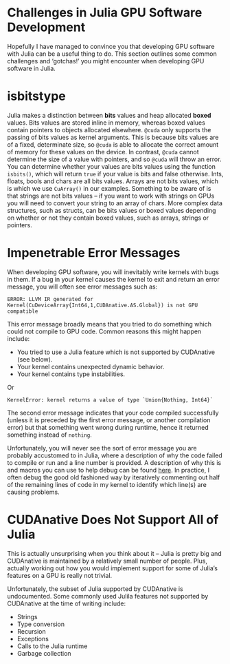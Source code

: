 # Challenges in Julia GPU Software Development

Hopefully I have managed to convince you that developing GPU software with Julia can be a useful thing to do. This section outlines some common challenges and ‘gotchas!’ you might encounter when developing GPU software in Julia.

# isbitstype

Julia makes a distinction between __bits__ values and heap allocated __boxed__ values. Bits values are stored inline in memory, whereas boxed values contain pointers to objects allocated elsewhere. ```@cuda``` only supports the passing of bits values as kernel arguments. This is because bits values are of a fixed, determinate size, so ```@cuda``` is able to allocate the correct amount of memory for these values on the device. In contrast, ```@cuda``` cannot determine the size of a value with pointers, and so ```@cuda``` will throw an error. You can determine whether your values are bits values using the function ```isbits()```, which will return ```true``` if your value is bits and false otherwise. Ints, floats, bools and chars are all bits values. Arrays are not bits values, which is which we use ```CuArray()``` in our examples. Something to be aware of is that strings are not bits values – if you want to work with strings on GPUs you will need to convert your string to an array of chars. More complex data structures, such as structs, can be bits values or boxed values depending on whether or not they contain boxed values, such as arrays, strings or pointers.

# Impenetrable Error Messages

When developing GPU software, you will inevitably write kernels with bugs in them. If a bug in your kernel causes the kernel to exit and return an error message, you will often see error messages such as:

```
ERROR: LLVM IR generated for Kernel(CuDeviceArray{Int64,1,CUDAnative.AS.Global}) is not GPU compatible
```
This error message broadly means that you tried to do something which could not compile to GPU code. Common reasons this might happen include:
- You tried to use a Julia feature which is not supported by CUDAnative (see below).
- Your kernel contains unexpected dynamic behavior.
- Your kernel contains type instabilities.


Or

```
KernelError: kernel returns a value of type `Union{Nothing, Int64}`

```

The second error message indicates that your code compiled successfully (unless it is preceded by the first error message, or another compilation error) but that something went wrong during runtime, hence it returned something instead of ```nothing```.

Unfortunately, you will never see the sort of error message you are probably accustomed to in Julia, where a description of why the code failed to compile or run and a line number is provided. A description of why this is and macros you can use to help debug can be found [here](http://juliagpu.github.io/CUDAnative.jl/latest/man/troubleshooting.html). In practice, I often debug the good old fashioned way by iteratively commenting out half of the remaining lines of code in my kernel to identify which line(s) are causing problems.

# CUDAnative Does Not Support All of Julia

This is actually unsurprising when you think about it – Julia is pretty big and CUDAnative is maintained by a relatively small number of people. Plus, actually working out how you would implement support for some of Julia’s features on a GPU is really not trivial.

Unfortunately, the subset of Julia supported by CUDAnative is undocumented. Some commonly used Julila features not supported by CUDAnative at the time of writing include:

- Strings
- Type conversion
- Recursion
- Exceptions
- Calls to the Julia runtime
- Garbage collection
